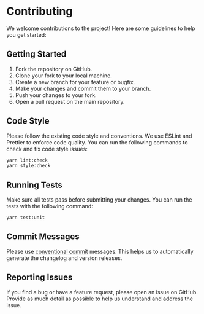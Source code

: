 # Contributing

We welcome contributions to the project! Here are some guidelines to help you get started:

## Getting Started

1. Fork the repository on GitHub.
2. Clone your fork to your local machine.
3. Create a new branch for your feature or bugfix.
4. Make your changes and commit them to your branch.
5. Push your changes to your fork.
6. Open a pull request on the main repository.

## Code Style

Please follow the existing code style and conventions. We use ESLint and Prettier to enforce code quality. You can run the following commands to check and fix code style issues:

```sh
yarn lint:check
yarn style:check
```

## Running Tests

Make sure all tests pass before submitting your changes. You can run the tests with the following command:

```sh
yarn test:unit
```

## Commit Messages

Please use [conventional commit](https://www.conventionalcommits.org/en/v1.0.0/) messages. This helps us to automatically generate the changelog and version releases.

## Reporting Issues

If you find a bug or have a feature request, please open an issue on GitHub. Provide as much detail as possible to help us understand and address the issue.
